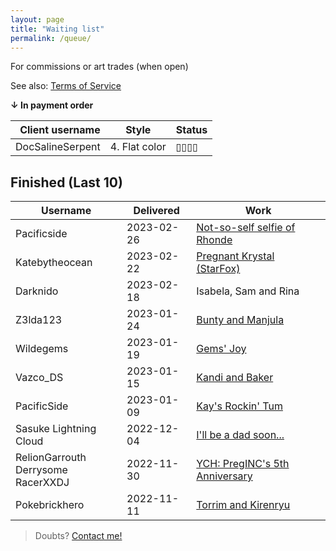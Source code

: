 ```yaml
---
layout: page
title: "Waiting list"
permalink: /queue/
---
```


For commissions or art trades (when open)

<!--
▯▯▯▯
▮▮▮▮
1. Sketch
2. Colored sketch
3. Lineart
4. Flat color
5. Flat shaded
6. Full shaded
-->

See also: [Terms  of Service](tos.md)  

**↓ In payment order**

| **Client username** | **Style** | **Status** |
| ---:| --- |:--- |
| DocSalineSerpent | 4. Flat color | ▯▯▯▯ |

## Finished (Last 10)

| **Username** | **Delivered** | **Work** |
| --- | --- | --- |
| Pacificside |  2023-02-26 | [Not-so-self selfie of Rhonde](https://twitter.com/TeiJuanArt/status/1630006549925036032) |
| Katebytheocean | 2023-02-22 | [Pregnant Krystal \(StarFox\)](https://twitter.com/AKate155/status/1628544441442086914)  |
| Darknido | 2023-02-18 |  Isabela, Sam and Rina |
| Z3lda123 | 2023-01-24 | [Bunty and Manjula](https://www.deviantart.com/tei-juan/art/CM-Bunty-and-Manjula-948206754) |
| Wildegems | 2023-01-19 | [Gems' Joy](https://www.furaffinity.net/view/50681644/) |
| Vazco_DS | 2023-01-15 | [Kandi and Baker](https://www.furaffinity.net/view/50628977) |
| PacificSide | 2023-01-09 | [Kay's Rockin' Tum](https://www.furaffinity.net/view/50758615) |
| Sasuke Lightning Cloud | 2022-12-04 | [I'll be a dad soon...](https://www.furaffinity.net/view/50085652/) |
| RelionGarrouth<br>Derrysome<br>RacerXXDJ | 2022-11-30 | [YCH: PregINC's 5th Anniversary](https://www.furaffinity.net/view/50040313/) |
| Pokebrickhero | 2022-11-11 | [Torrim and Kirenryu](https://www.furaffinity.net/view/49772282/) |

> Doubts? [Contact me!](contact.md)